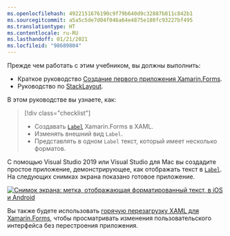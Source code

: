 ```yaml
---
ms.openlocfilehash: 4922151676190c9f79b640d9c32887b811c842b1
ms.sourcegitcommit: a5a5c5de7d04f046a64e4875e180fc93227bf495
ms.translationtype: HT
ms.contentlocale: ru-RU
ms.lasthandoff: 01/21/2021
ms.locfileid: "98689804"
---
```

Прежде чем работать с этим учебником, вы должны выполнить:

- Краткое руководство [Создание первого приложения Xamarin.Forms](~/get-started/first-app/index.md).
- Руководство по [StackLayout](~/get-started/tutorials/stacklayout/index.yml).

В этом руководстве вы узнаете, как:

> [!div class="checklist"]
>
> - Создавать [`Label`](xref:Xamarin.Forms.Label) Xamarin.Forms в XAML.
> - Изменять внешний вид `Label`.
> - Представлять в одном `Label` текст, который имеет несколько форматов.

С помощью Visual Studio 2019 или Visual Studio для Mac вы создадите простое приложение, демонстрирующее, как отображать текст в [`Label`](xref:Xamarin.Forms.Label). На следующих снимках экрана показано готовое приложение.

[![Снимок экрана: метка, отображающая форматированный текст, в iOS и Android](../images/label-formatted-text.png "Метка с форматированным текстом")](../images/label-formatted-text-large.png#lightbox "Метка с форматированным текстом")

Вы также будете использовать [горячую перезагрузку XAML для Xamarin.Forms](~/xamarin-forms/xaml/hot-reload.md), чтобы просматривать изменения пользовательского интерфейса без перестроения приложения.
